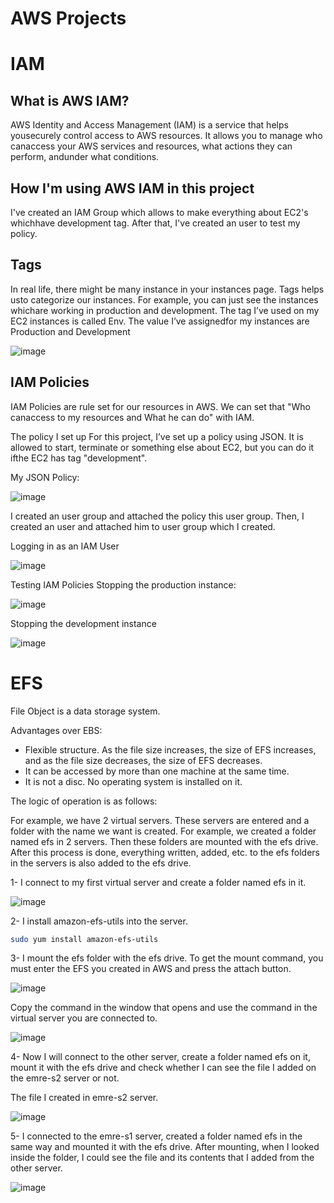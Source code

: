 # AWS Projects

# IAM

## What is AWS IAM?
AWS Identity and Access Management (IAM) is a service that helps yousecurely control access to AWS resources. It allows you to manage who canaccess your AWS services and resources, what actions they can perform, andunder what conditions.

## How I'm using AWS IAM in this project
I've created an IAM Group which allows to make everything about EC2's whichhave development tag. After that, I've created an user to test my policy.

## Tags
In real life, there might be many instance in your instances page. Tags helps usto categorize our instances. For example, you can just see the instances whichare working in production and development.
The tag I’ve used on my EC2 instances is called Env. The value I’ve assignedfor my instances are Production and Development

![image](https://github.com/user-attachments/assets/dfe7d0cc-1a43-4413-9fa8-e16433626725)


## IAM Policies
IAM Policies are rule set for our resources in AWS. We can set that "Who canaccess to my resources and What he can do" with IAM.

The policy I set up
For this project, I’ve set up a policy using JSON. It is allowed to start, terminate or something else about EC2, but you can do it ifthe EC2 has tag "development".

My JSON Policy:

![image](https://github.com/user-attachments/assets/dfee85ec-cf92-43e6-9873-4ad16d9dfc49)



I created an user group and attached the policy this user group. Then, I created an user and attached him to user group which I created.

Logging in as an IAM User

![image](https://github.com/user-attachments/assets/7c0ad23b-4861-4e3f-b09e-3b9c25b537f3)


Testing IAM Policies
Stopping the production instance:

![image](https://github.com/user-attachments/assets/182aad36-6076-467a-bdc4-ef850c8e5db0)

Stopping the development instance

![image](https://github.com/user-attachments/assets/b960c2de-ad85-4182-97d1-055eae119867)






# EFS

File Object is a data storage system.

Advantages over EBS:

- Flexible structure. As the file size increases, the size of EFS increases, and as the file size decreases, the size of EFS decreases.
- It can be accessed by more than one machine at the same time.
- It is not a disc. No operating system is installed on it.

The logic of operation is as follows:

For example, we have 2 virtual servers. These servers are entered and a folder with the name we want is created. For example, we created a folder named efs in 2 servers. Then these folders are mounted with the efs drive. After this process is done, everything written, added, etc. to the efs folders in the servers is also added to the efs drive.


1- I connect to my first virtual server and create a folder named efs in it.

![image](https://github.com/user-attachments/assets/ff1387e7-3312-4a7a-bb0a-ab718f6d02d6)


2- I install amazon-efs-utils into the server. 
```bash
sudo yum install amazon-efs-utils
```


3- I mount the efs folder with the efs drive. To get the mount command, you must enter the EFS you created in AWS and press the attach button.

![image](https://github.com/user-attachments/assets/7cc432d3-820c-404a-9a91-fe4ee87aff64)

Copy the command in the window that opens and use the command in the virtual server you are connected to.

![image](https://github.com/user-attachments/assets/9b5623a3-53a1-4202-80b5-3cf6458456e2)


4- Now I will connect to the other server, create a folder named efs on it, mount it with the efs drive and check whether I can see the file I added on the emre-s2 server or not.

The file I created in emre-s2 server.

![image](https://github.com/user-attachments/assets/3d0e791f-8923-4f26-a558-5f660e950c11)


5- I connected to the emre-s1 server, created a folder named efs in the same way and mounted it with the efs drive. After mounting, when I looked inside the folder, I could see the file and its contents that I added from the other server.

![image](https://github.com/user-attachments/assets/3caf7268-4096-46f2-a440-835f36688858)




